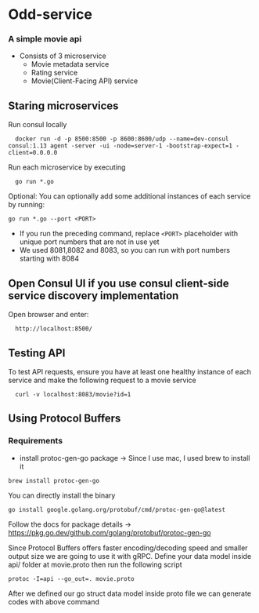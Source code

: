 # Odd-service

### A simple movie api 

- Consists of 3 microservice
  - Movie metadata service
  - Rating service
  - Movie(Client-Facing API) service  



## Staring microservices

Run consul locally
```
  docker run -d -p 8500:8500 -p 8600:8600/udp --name=dev-consul consul:1.13 agent -server -ui -node=server-1 -bootstrap-expect=1 -client=0.0.0.0
```

Run each microservice by executing
```
  go run *.go
```


Optional: You can optionally add some additional instances of each service by running:
```
go run *.go --port <PORT>
```
* If you run the preceding command, replace `<PORT>` placeholder with unique port numbers that are not in use yet 
* We used 8081,8082 and 8083, so you can run with port numbers starting with 8084

## Open Consul UI if you use consul client-side service discovery implementation

Open browser and enter:
```
  http://localhost:8500/
```

## Testing API

To test API requests, ensure you have at least one healthy instance of each service and make the following request to a movie service
```
  curl -v localhost:8083/movie?id=1
```






## Using Protocol Buffers

### Requirements
- install protoc-gen-go package -> Since I use mac, I used brew to install it 
```
brew install protoc-gen-go
```


You can directly install the binary
```
go install google.golang.org/protobuf/cmd/protoc-gen-go@latest
```

Follow the docs for package details -> https://pkg.go.dev/github.com/golang/protobuf/protoc-gen-go



Since Protocol Buffers offers faster encoding/decoding speed and smaller output size we are going to use it with gRPC.
Define your data model inside api/ folder at movie.proto then run the following script

```
protoc -I=api --go_out=. movie.proto
```

After we defined our go struct data model inside proto file we can generate codes with above command



